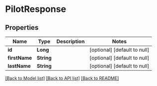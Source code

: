 # PilotResponse

## Properties

| Name          | Type       | Description | Notes                        |
| ------------- | ---------- | ----------- | ---------------------------- |
| **id**        | **Long**   |             | [optional] [default to null] |
| **firstName** | **String** |             | [optional] [default to null] |
| **lastName**  | **String** |             | [optional] [default to null] |

[[Back to Model list]](../README.md#documentation-for-models) [[Back to API list]](../README.md#documentation-for-api-endpoints) [[Back to README]](../README.md)
